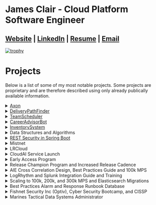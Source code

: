 
# James Clair - Cloud Platform Software Engineer

## [Website](https://jamesclair.github.io/) | [LinkedIn](https://www.linkedin.com/in/jamesclair) | [Resume](https://jamesclair.github.io/resume) | [Email](mailto:clair.james88@gmail.com)

[![trophy](https://github-profile-trophy.vercel.app/?username=ryo-ma&theme=onedark)](https://github.com/ryo-ma/github-profile-trophy)

# Projects

Below is a list of some of my most notable projects.  Some projects are proprietary and are therefore described using only already publically available information.

<details><summary><href>
<a href="https://logrhythm.com/products/logrhythm-axon/">Axon</a></summary>


<blockquote>A proprietary greenfield rewrite of LogRhythm's core data security analytics product as a highly scalable, highly available, multi-cloud/on-prem hybrid multi-tenant security intelligence and event management system.</br> 

In 2019 two architects and I (the platform engineering lead) set out to rebuild Logrhythm's core SIEM as a cloud-first platform.  For the next three years, following cloud native industry best practices, we began designing, building, testing, hiring, teaching, and evangelizing the new platform while delivering on a very tight timeline.  The Axon platform went GA in Oct. 2022.</br>

I was responsible for the creation of an enterprise platform as well as hiring and leading a Team of Senior-level engineers.  By the time I left, we had a team of 6 engineers, a PO, and a manager.  And another team of 7 SRE engineers that we were tasked with onboarding, training, and mentoring.</br>

<details><summary><b>Design Principals</b></summary><blockquote>
  
  <details><summary>GitOps, CI/CD and Infrastructure As Code</summary>
  
  <ul>
   <li>Infrastructure, pipeline, services, configuration, environments, and platform should all be coded.  Why? For the single source of truth, visibility, collaboration, versioning, security, and auditing that a central VCS can provide.  It forces you to introduce developer tools to non-developers, which is tough but worth it in the end because it lends well to collaborating in a globally distributed workforce.</li>  
  <li>Atomic commits = atomic versions that enable intelligent service deployments (roll forward/rollback).</li>
  <li> Most VCS systems include deep integrations for CI/CD tools, i.e. GitHub actions to build a full SDLC out of parallelizable, on-demand, asynchronous workflows for continuously building, testing, scanning, releasing, deploying, and promoting services.  The chosen CI/CD tool should allow for custom runtime.</li>
  </ul>
  </details>
  
  <details><summary>Service Design</summary>
  <ul>
  <li> The platform will combine both synchronous and asynchronous architectures with a preference given to asynchronous services that can be parallelized and stateless.  Stateless SVCs are much cheaper as they can easily scale on-demand and because they have no state to track, store, or recover after an unexpected issue these services are easier and cheaper to manage.  For services that require a state, the details of that state like how it is stored, retrieved, and processed should be abstracted away from any other entity outside of the service's namespace.  If another entity is dependent on knowledge derived from another service's state it should go through the services API.  By isolating access to all stateful service data to an audited API we can better enforce security policies, schemas, and validations around how that information will be shared and referred to while keeping other REST clients unaware of the details of how the data or algorithms function internal to the service.</li>
  <li> The chosen language must be widely used in enterprise computing</li>
  </ul>
  </details>
    
  <details><summary>API First</summary>
  <ul>
  <li> The platform should be able to receive and respond quickly to very large fluctuating volumes of data from remote connections.  As well as support concurrent, and geographically sparse connections from users of any externally exposed APIs and UIs.  Both types of connections should be scalable, load-balanced, and deployable to MOST global regions.</li>
  <li> Data sent should be stored and replicated to a distributed and highly available datastore.</li>
  <li> The service should be highly available starting at three 99.9's and moving to four 99.99% uptime with monitoring.</li>
  <li> All connections must be encrypted, authenticated, and authorized by an API key or jwt</li>
  </ul>
  </details>
    
  <details><summary>Opensource First</summary>
   
   > :warning: **Section Under Construction - James C - 1/22/23**

  </details>

   <details><summary>Container First</summary>
   
   > :warning: **Section Under Construction - James C - 1/22/23**

   </details>

   <details><summary>DevSecOps</summary>
   
   > :warning: **Section Under Construction - James C - 1/22/23**

  </details>
  
  </blockquote>
  </details>

  <details><summary><b>Contributions</b></summary>
  <blockquote>
  <details><summary>Terraform</summary>
    Building and Designing our AWS infrastructure's base layer was one of my first big projects for Axon.  We chose Terraform because of our need to support multiple clouds and on-prem, the team's familiarity with the technology, and the Pulumi/CDK solutions weren't very mature yet.  Drawing on experience from the LRCloud project and recent research I proposed a reusable multi-layer modular design connected by Terragrunt.    Example layers would be global, vpc, and subnet.  Terragrunt is excellent for reducing duplicate code following DRY principals and allows us to easily compose all of our modules and layers into a single command.  We authored many new modules and combined them with upstream open-source modules to create our AWS accounts, ELB, Route53, gateways, IAM, VPC, S3, ECR, and security groups.  All necessary components of infrastructure for laying down self-managed Kubernetes clusters.  We then wired the Terraform layer to output to JSON so we could consume it and feed it into our Kubernetes layer allowing for integration and decoupling.  Our Terraform layer for Axon was so successful we used and extended it to migrate the newly procured Mistnet product into LogRhythm's AWS footprint a year later.
  </details>
  <details><summary>AWS  Footprint</summary>
  
  > :warning: **Section Under Construction - James C - 1/22/23**
  </details>
  
  <details><summary>IDP Integration (AWS, Okta, Keycloak, and Pomerium)</summary>
  
  > :warning: **Section Under Construction - James C - 1/22/23**
  </details>
    
  <details><summary>Vault Operator</summary>
  
  > :warning: **Section Under Construction - James C - 1/22/23**
  </details>
    
  <details><summary>Github Actions and CICD pipeline</summary>
  
  > :warning: **Section Under Construction - James C - 1/22/23**
  </details>
    
  <details><summary>Auto Promotions</summary>
  
  > :warning: **Section Under Construction - James C - 1/22/23**
  </details>
    
  <details><summary>Localdev Provisioning</summary>
  
  > :warning: **Section Under Construction - James C - 1/22/23**
  </details>

  <details><summary>Microservice Operator (Ansible)</summary>
  
  > :warning: **Section Under Construction - James C - 1/22/23**
  </details>
    
  <details><summary>S3 Integration</summary>
  
  > :warning: **Section Under Construction - James C - 1/22/23**
  </details>
    
  <details><summary>Firechief Program</summary>
  
  > :warning: **Section Under Construction - James C - 1/22/23**
  </details>
    
  <details><summary>Kops CICD</summary>
  
  > :warning: **Section Under Construction - James C - 1/22/23**
  </details>
    
   <details><summary>Opensearch Operator (Golang)</summary>
  
  > :warning: **Section Under Construction - James C - 1/22/23**
  </details>

  <details><summary>Sonarqube Scans</summary>
  
  > :warning: **Section Under Construction - James C - 1/22/23**
  </details>
 
  <details><summary>Flink Operator(s)</summary>
  
  > :warning: **Section Under Construction - James C - 1/22/23**
  </details>

  </blockquote>
</blockquote>
</details>

<details><summary><href>
<a href="https://github.com/jamesclair/DeliveryPathFinder">DeliveryPathFinder</a></summary>

DeliveryPathFinder is a Python application that I chose to build for my Data Structures and Algorithms 2 course while attaining my B.S. in CS. This program provides a shortest-path solution for delivering a truckload of packages given their distance from a hub distribution center in Utah. To solve this my algorithm of choice was implementing Dijkstra shortest path algorithm.  The intention of this project wasn't to build the cleanest most reusable code, it was instead to solve a complex problem with dynamic programming and self-adjusting data structures in the most efficient way possible.  There were much easier projects to pick from, however, I wanted to challenge my ability to understand complex graph traversals and other advanced DSA concepts.  If I have time in the future I would love to refactor this project using the clean code and software design principles that I have gained since this project.  There is certainly room for more named functions, fewer nested loops, tests, logging, and more efficient lookups, but it was never originally intended to be a long-lived/maintained project.
</details>

<details><summary><href>
<a href="https://github.com/jamesclair/TeamScheduler">TeamScheduler</a></summary>
TeamScheduler is a Java application I created for my B.S. in Computer Science. The project was meant to demonstrate competency in object-oriented patterns, lambda functional programming, SQL/JDBC integration, encapsulation, abstraction, exception handling, APIs, Internationalization/Localization, Java, and JavaFX.  This project implements a combination of the MVC, DAO, factory, and singleton software design patterns.

TeamScheduler is an extendable application that a global service team could use for scheduling, tracking, and reporting customer appointments.
</details>

<details><summary><href>
<a href="https://github.com/jamesclair/CareerAdvisorBot">CareerAdvisorBot</a></summary>

> :warning: **Section Under Construction - James C - 1/22/23**

</details>

<details><summary><href>
<a href="https://github.com/jamesclair/InventorySystem">InventorySystem</a></summary>
InventorySystem was a Java app I built while learning JavaFX and MVC patterns.  (*It was the precursor to the TeamScheduler project above.*)

</details>

<details><summary>Data Structures and Algorithms</summary>

- [AlmostIncreasingSequenceAlgorithm](https://github.com/jamesclair/AlmostIncreasingSequenceAlgorithm)
- [unlivable_rooms_algorithm](https://github.com/jamesclair/unlivable_rooms_algorithm)
- [find_longest_strings_algorithm](https://github.com/jamesclair/find_longest_strings_algorithm)
- [common_letter_counter_algorithm](https://github.com/jamesclair/common_letter_counter_algorithm)
- [integer_halves_sum_comparer](https://github.com/jamesclair/integer_halves_sum_comparer)
</details>

<details><summary><a href="https://github.com/jamesclair/user_store">REST Security in Spring Boot</a></summary>

> :warning: **Section Under Construction - James C - 1/22/23**

</details>
  
<details><summary>Mistnet</summary>

> :warning: **Section Under Construction - James C - 1/22/23**
</details>
  
  

<details><summary>LRCloud</summary>
As our platform manager quickly became our toughest bottleneck with events, alarms, and metadata datastore volumes began to climb, and repartitioning and maintenance jobs were unable to finish.  As a result, queries slowed, indexing slowed, and retention decreased.  Unfortunately, Engineering was unable to find a cost-effective or viable path for migrating away from Microsoft SQL for the PM because it held too much of our business logic in stored procedures.  This would make it very difficult to replace the datastore without having to recreate or migrate all of that logic with it.  

> :warning: **Section Under Construction - James C - 1/22/23**
</details>

<details><summary>CloudAI Service Launch</summary>

> :warning: **Section Under Construction - James C - 1/22/23**
</details>
  
<details><summary>Early Access Program</summary>

> :warning: **Section Under Construction - James C - 1/22/23**
</details>

<details><summary>Release Champion Program and Increased Release Cadence</summary>

At this point, my reputation for solving large complex issues was getting noticed and after speaking with the Co-Founder of LogRhythm Chris Peterson about the state of our releases and the future of DevOps, he asked me to become the new Global Technical Release Manager for LogRhythm.  This role was a hands-on technical role that would be focused on providing early feedback, and product expertise, re-building our early access program, and standardizing your agile release processes across the entire company.  The first big project my Partner Crystal Gregory and I worked on was the Release Champion program.  This was a volunteer-based program in which engineers PS, Sales, and Support would choose to champion an area of the product that aligned with an engineering team/product area.  Crystal or I would host a meeting between the champions and the engineering teams each sprint and new features, bugs, questions, and news would be discussed, planned, and documented.  According to our datasets, we more than tripled our internal content contributions, improved inter-org relationships, and chopped our Release Cycle down from almost a year to 6 months just by improving the way that we worked together.
</details>
  
<details><summary>AIE Cross Correlation Design, Best Practices Guide and 100k MPS</summary>

While we had bought ourselves time with the ES migration, this was only the beginning though as our largest Advanced Intelligence Engine, an LR-patented near-realtime streaming analytics service was only rated for 75k and its job was to correlate logs from one device with a log from any other device on the network and determine if it was suspicious behavior or violated security policies.  While the AIE was an amazing feat of data science and engineering it had one major problem it was never designed to horizontally scale.  The next year, I worked to optimize our largest clients and come up with the AIE cross-correlation design best practices, which gave customers a process by which they could over time create natural groups of log streams to be sent to dedicated AIEs to meet specific use cases.  This was achievable by finding a non-documented feature in the code that allowed you to filter which data went to which AIE based on the rules it hosted and the types of log data needed to satisfy it.  Overtime use cases that required similar log mixes could be grouped and sent to a single AIE.  This led to better filtering and more efficient workloads allowing us to achieve over 100k per AIE as well as simplify data routing for customers with thousands of rules and use cases.

</details>
  
<details><summary>LogRhythm and Splunk Integration Guide and Training</summary>

> :warning: **Section Under Construction - James C - 1/22/23**
</details>
  


<details><summary>Scaling to 100k, 200k, and 300k MPS and Elasticsearch Migrations</summary>

I led a team of enterprise engineers that helped LogRhythm's largest customers like Mayo Clinic and Cargill design and build out huge Security Operations Centers centered around the LogRhythm SIEM.  Our team helped save several accounts that were struggling due to the original product's ability to scale beyond a certain point.  First issue, we were on Microsoft SQL for both our log manager and platform manager data stores, which was switching to a per-core license model significantly impacting our margins.  Our Log Manager databases were the first bottleneck where large and complex queries were becoming too slow and we were exhausting our workarounds.  After our team convinced the business that to scale to the needed volume and still have a valuable product we needed more durability, horizontal scaling, read throughput, load balancing, and a potentially more time-series-friendly datastore.  Soon after the business chose Elasticsearch, where we spent the next 2 years re-architecting, expanding, and migrating all customers to using Elasticsearch.  This leads our customers to be able to break Logrhythm's barrier of 100k, 200k, and 300k Messages Per Second processing, and 110k indexing.

</details>
  
<details><summary>Best Practices Alarm and Response Runbook Database</summary>

After 8 months as a SIEM engineer, I developed a good reputation with folks at LogRhythm and they negotiated my transfer and moved me to Colorado to become a Senior Enterprise Consultant and Team Lead.  One of the biggest problems the Professional Services team was facing at the time was knowledge of how to use the product to serve their use cases, especially for the recent influx of new LARGE enterprise deployments.  These customers were building huge globally distributed 24/7 Security Operations Centers around the LogRhythm product, but many of them had never used it.  I chose to tackle this by creating a database of best practices where common steps could be re-used to build out runbooks of Best Practices for what to do when you receive a diagnostic alarm.  The database and form input were chosen to make it easy to input data and to make more modules as well, some of the results of this work can be seen today here: https://docs.logrhythm.com/docs/kb/additional-modules/logrhythm-diagnostic-module-user-guide
</details>
  
<details><summary>Fishnet Security Inc (Optiv), Cyber Security Bootcamp, and CISSP</summary>
  
After an honorable discharge, I started working at Fishnet Security (Now known as Optiv) as an Escalations Engineer to help enterprise customers manage and maintain their perimeter security systems, like firewalls, proxies, VPNs, routers, and load balancers.   I also attended night school at this time where I earned certifications in Microsoft, Cisco, CompTIA, Palo Alto, Checkpoint, Bluecoat, and Juniper.  After six years in the industry, I was able to attain my CISSP and  was asked to join the SIEM team where I helped deploy, update, and manage LogRhythm, HP ArcSight, and IBM Qradar products.  This required lots of log management, data analysis, security best practices, and large system solution engineering.
  
</details>  

<details><summary>Marines Tactical Data Systems Administrator</summary>

I started as a Systems Administrator in the Marines, where I gained a foundation for deploying, managing, and updating enterprise IT stacks.  Lots of Unix/Windows Server, Access, Networking, Security, and Database Administration.  I was billeted as the ops manager, received Top of my Class, a meritorious promotion, and 2 Col coins for large-scale service pack rollouts.
  
</details>
